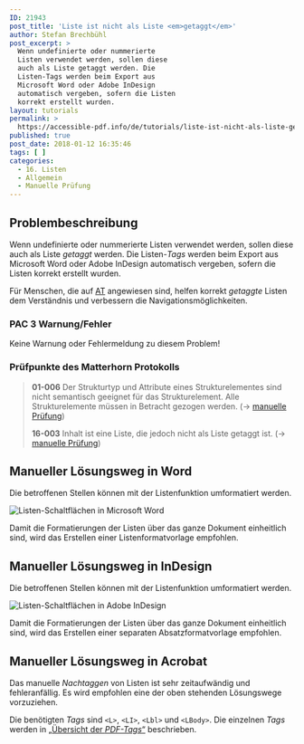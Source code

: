 ```yaml
---
ID: 21943
post_title: 'Liste ist nicht als Liste <em>getaggt</em>'
author: Stefan Brechbühl
post_excerpt: >
  Wenn undefinierte oder nummerierte
  Listen verwendet werden, sollen diese
  auch als Liste getaggt werden. Die
  Listen-Tags werden beim Export aus
  Microsoft Word oder Adobe InDesign
  automatisch vergeben, sofern die Listen
  korrekt erstellt wurden.
layout: tutorials
permalink: >
  https://accessible-pdf.info/de/tutorials/liste-ist-nicht-als-liste-getaggt/
published: true
post_date: 2018-01-12 16:35:46
tags: [ ]
categories:
  - 16. Listen
  - Allgemein
  - Manuelle Prüfung
---
```

## Problembeschreibung

Wenn undefinierte oder nummerierte Listen verwendet werden, sollen diese auch als Liste *getaggt* werden. Die Listen-*Tags* werden beim Export aus Microsoft Word oder Adobe InDesign automatisch vergeben, sofern die Listen korrekt erstellt wurden.

Für Menschen, die auf [AT](https://accessible-pdf.info/de/glossar/#assistive-technologie) angewiesen sind, helfen korrekt *getaggte* Listen dem Verständnis und verbessern die Navigationsmöglichkeiten.

### PAC 3 Warnung/Fehler

Keine Warnung oder Fehlermeldung zu diesem Problem!

### Prüfpunkte des Matterhorn Protokolls

> **01-006** Der Strukturtyp und Attribute eines Strukturelementes sind nicht semantisch geeignet für das Strukturelement. Alle Strukturelemente müssen in Betracht gezogen werden. (→ [manuelle Prüfung](https://accessible-pdf.info/de/glossar/#manuelle-pruefung))
> 
> **16-003** Inhalt ist eine Liste, die jedoch nicht als Liste getaggt ist. (→ [manuelle Prüfung](https://accessible-pdf.info/de/glossar/#manuelle-pruefung))

## Manueller Lösungsweg in Word

Die betroffenen Stellen können mit der Listenfunktion umformatiert werden.

![Listen-Schaltflächen in Microsoft Word](https://accessible-pdf.info/content/uploads/word_list_icons.png)

Damit die Formatierungen der Listen über das ganze Dokument einheitlich sind, wird das Erstellen einer Listenformatvorlage empfohlen.

## Manueller Lösungsweg in InDesign

Die betroffenen Stellen können mit der Listenfunktion umformatiert werden.

![Listen-Schaltflächen in Adobe InDesign](https://accessible-pdf.info/content/uploads/indesign_list_icons.png)

Damit die Formatierungen der Listen über das ganze Dokument einheitlich sind, wird das Erstellen einer separaten Absatzformatvorlage empfohlen.

## Manueller Lösungsweg in Acrobat

Das manuelle *Nachtaggen* von Listen ist sehr zeitaufwändig und fehleranfällig. Es wird empfohlen eine der oben stehenden Lösungswege vorzuziehen.

Die benötigten *Tags* sind `<L>`, `<LI>`, `<Lbl>` und `<LBody>`. Die einzelnen *Tags* werden in [„Übersicht der *PDF-Tags*“](https://accessible-pdf.info/de/basics/uebersicht-der-pdf-tags/) beschrieben.